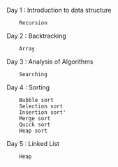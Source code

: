 Day 1 : Introduction to data structure

        Recursion
        
Day 2 : Backtracking

        Array 
 Day 3 : Analysis of Algorithms

        Searching
 
 Day 4 : Sorting

        Bubble sort
        Selection sort
        Insertion sort'
        Merge sort
        Quick sort
        Heap sort
        
  Day 5 : Linked List

        Heap

